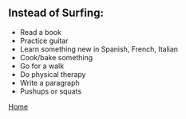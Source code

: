 ## Instead of Surfing:
- Read a book
- Practice guitar
- Learn something new in Spanish, French, Italian
- Cook/bake something
- Go for a walk
- Do physical therapy
- Write a paragraph
- Pushups or squats

[Home]()
